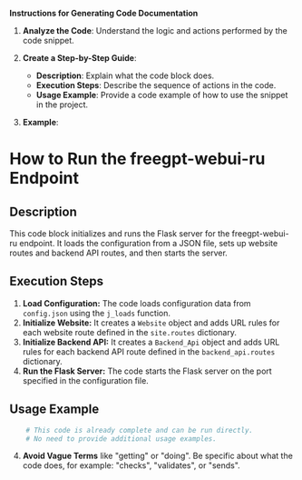 **Instructions for Generating Code Documentation**

1. **Analyze the Code**: Understand the logic and actions performed by the code snippet.

2. **Create a Step-by-Step Guide**:
    - **Description**: Explain what the code block does.
    - **Execution Steps**: Describe the sequence of actions in the code.
    - **Usage Example**: Provide a code example of how to use the snippet in the project.

3. **Example**:

How to Run the freegpt-webui-ru Endpoint
=========================================================================================

Description
-------------------------
This code block initializes and runs the Flask server for the freegpt-webui-ru endpoint. It loads the configuration from a JSON file, sets up website routes and backend API routes, and then starts the server.

Execution Steps
-------------------------
1. **Load Configuration:** The code loads configuration data from `config.json` using the `j_loads` function. 
2. **Initialize Website:** It creates a `Website` object and adds URL rules for each website route defined in the `site.routes` dictionary.
3. **Initialize Backend API:** It creates a `Backend_Api` object and adds URL rules for each backend API route defined in the `backend_api.routes` dictionary.
4. **Run the Flask Server:** The code starts the Flask server on the port specified in the configuration file.

Usage Example
-------------------------

```python
    # This code is already complete and can be run directly.
    # No need to provide additional usage examples.
```

4. **Avoid Vague Terms** like "getting" or "doing". Be specific about what the code does, for example: "checks", "validates", or "sends".